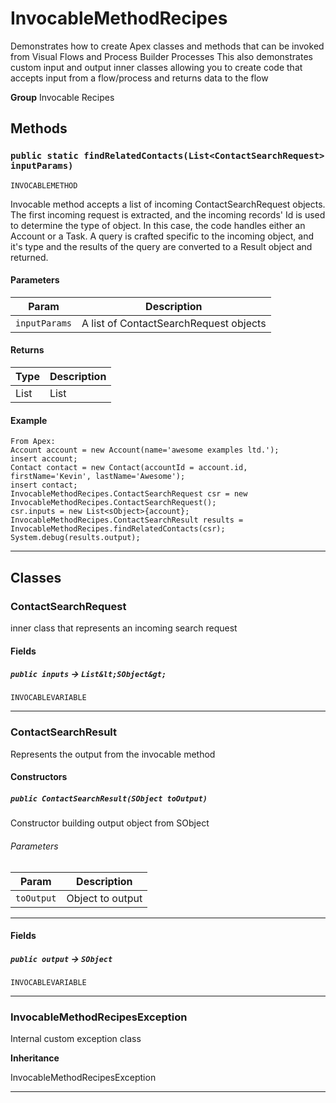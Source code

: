 # InvocableMethodRecipes

Demonstrates how to create Apex classes and methods that
can be invoked from Visual Flows and Process Builder Processes
This also demonstrates custom input and output inner classes allowing
you to create code that accepts input from a flow/process and
returns data to the flow


**Group** Invocable Recipes

## Methods
### `public static findRelatedContacts(List<ContactSearchRequest> inputParams)`

`INVOCABLEMETHOD`

Invocable method accepts a list of incoming ContactSearchRequest objects. The first incoming request is extracted, and the incoming records' Id is used to determine the type of object. In this case, the code handles either an Account or a Task. A query is crafted specific to the incoming object, and it's type and the results of the query are converted to a Result object and returned.

#### Parameters

|Param|Description|
|---|---|
|`inputParams`|A list of ContactSearchRequest objects|

#### Returns

|Type|Description|
|---|---|
|List<ContactSearchResult>|List<ContactSearchResult>|

#### Example
```apex
From Apex:
Account account = new Account(name='awesome examples ltd.');
insert account;
Contact contact = new Contact(accountId = account.id, firstName='Kevin', lastName='Awesome');
insert contact;
InvocableMethodRecipes.ContactSearchRequest csr = new InvocableMethodRecipes.ContactSearchRequest();
csr.inputs = new List<sObject>{account};
InvocableMethodRecipes.ContactSearchResult results = InvocableMethodRecipes.findRelatedContacts(csr);
System.debug(results.output);
```


---
## Classes
### ContactSearchRequest

inner class that represents an incoming search request

#### Fields

##### `public inputs` → `List&lt;SObject&gt;`

`INVOCABLEVARIABLE` 

---

### ContactSearchResult

Represents the output from the invocable method

#### Constructors
##### `public ContactSearchResult(SObject toOutput)`

Constructor building output object from SObject

###### Parameters

|Param|Description|
|---|---|
|`toOutput`|Object to output|

---
#### Fields

##### `public output` → `SObject`

`INVOCABLEVARIABLE` 

---

### InvocableMethodRecipesException

Internal custom exception class


**Inheritance**

InvocableMethodRecipesException


---
